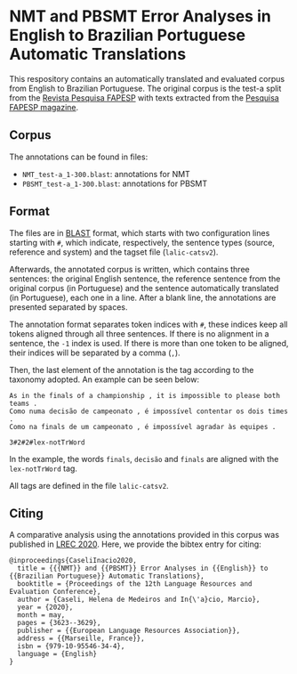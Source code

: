 # NMT and PBSMT Error Analyses in English to Brazilian Portuguese Automatic Translations

This respository contains an automatically translated and evaluated corpus from English to Brazilian Portuguese. The original corpus is the test-a split from the [Revista Pesquisa FAPESP](http://www.nilc.icmc.usp.br/nilc/tools/Fapesp%20Corpora.htm) with texts extracted from the [Pesquisa FAPESP magazine](https://revistapesquisa.fapesp.br/).

## Corpus

The annotations can be found in files:

 * `NMT_test-a_1-300.blast`: annotations for NMT
 * `PBSMT_test-a_1-300.blast`: annotations for PBSMT


## Format

The files are in [BLAST](https://cl.lingfil.uu.se/~sara/blast/) format, which starts with two configuration lines starting with `#`, which indicate, respectively, the sentence types (source, reference and system) and the tagset file (`lalic-catsv2`).

Afterwards, the annotated corpus is written, which contains three sentences: the original English sentence, the reference sentence from the original corpus (in Portuguese) and the sentence automatically translated (in Portuguese), each one in a line. After a blank line, the annotations are presented separated by spaces.

The annotation format separates token indices with `#`, these indices keep all tokens aligned through all three sentences. If there is no alignment in a sentence, the `-1` index is used. If there is more than one token to be aligned, their indices will be separated by a comma (`,`).

Then, the last element of the annotation is the tag according to the taxonomy adopted. An example can be seen below:

```
As in the finals of a championship , it is impossible to please both teams .
Como numa decisão de campeonato , é impossível contentar os dois times .
Como na finals de um campeonato , é impossível agradar às equipes .

3#2#2#lex-notTrWord 
```

In the example, the words `finals`, `decisão` and `finals` are aligned with the `lex-notTrWord` tag.

All tags are defined in the file `lalic-catsv2`.

## Citing
A comparative analysis using the annotations provided in this corpus was published in [LREC 2020](http://www.lrec-conf.org/proceedings/lrec2020/pdf/2020.lrec-1.446.pdf). Here, we provide the bibtex entry for citing:

```
@inproceedings{CaseliInacio2020,
  title = {{{NMT}} and {{PBSMT}} Error Analyses in {{English}} to {{Brazilian Portuguese}} Automatic Translations},
  booktitle = {Proceedings of the 12th Language Resources and Evaluation Conference},
  author = {Caseli, Helena de Medeiros and In{\'a}cio, Marcio},
  year = {2020},
  month = may,
  pages = {3623--3629},
  publisher = {{European Language Resources Association}},
  address = {{Marseille, France}},
  isbn = {979-10-95546-34-4},
  language = {English}
}
```
